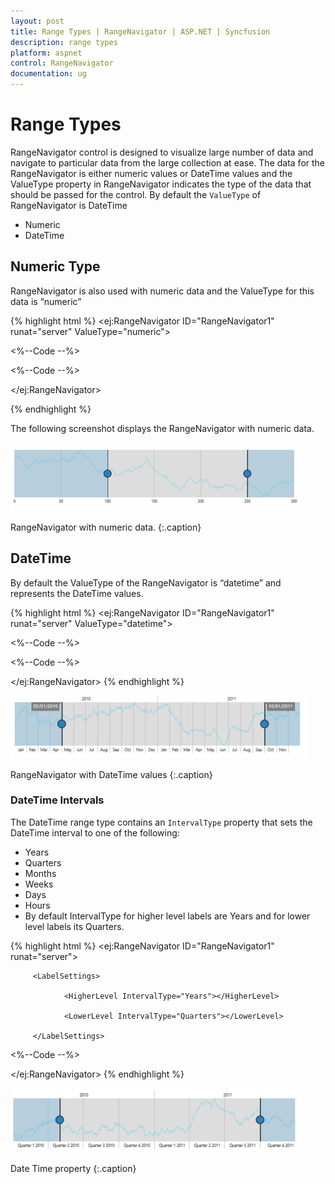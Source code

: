 ```yaml
---
layout: post
title: Range Types | RangeNavigator | ASP.NET | Syncfusion
description: range types
platform: aspnet
control: RangeNavigator
documentation: ug
---
```


# Range Types

RangeNavigator control is designed to visualize large number of data and navigate to particular data from the large collection at ease. The data for the RangeNavigator is either numeric values or DateTime values and the ValueType property in RangeNavigator indicates the type of the data that should be passed for the control. By default the `ValueType` of RangeNavigator is DateTime

* Numeric                   
* DateTime

## Numeric Type

RangeNavigator is also used with numeric data and the ValueType for this data is “numeric” 

{% highlight html %}
<ej:RangeNavigator ID="RangeNavigator1" runat="server" ValueType="numeric">

<%--Code --%>

<%--Code --%>

</ej:RangeNavigator>

{% endhighlight %}

The following screenshot displays the RangeNavigator with numeric data.

![ASPNET RangeNavigator Range-Types Image1](Range-Types_images/Range-Types_img1.png)

RangeNavigator with numeric data.
{:.caption}

## DateTime

By default the ValueType of the RangeNavigator is “datetime” and represents the DateTime values. 

{% highlight html %}
<ej:RangeNavigator ID="RangeNavigator1" runat="server" ValueType="datetime">

<%--Code --%>

<%--Code --%>

</ej:RangeNavigator>
{% endhighlight %}

![ASPNET RangeNavigator Range-Types Image2](Range-Types_images/Range-Types_img2.png) 

RangeNavigator with DateTime values
{:.caption}

### DateTime Intervals

The DateTime range type contains an `IntervalType` property that sets the DateTime interval to one of the following:

* Years
* Quarters
* Months
* Weeks
* Days 
* Hours
* By default IntervalType for higher level labels are Years and for lower level labels its Quarters.

{% highlight html %}
<ej:RangeNavigator ID="RangeNavigator1" runat="server">

         <LabelSettings>

                <HigherLevel IntervalType="Years"></HigherLevel>

                <LowerLevel IntervalType="Quarters"></LowerLevel>

         </LabelSettings>

<%--Code --%>

</ej:RangeNavigator>
{% endhighlight %}

![ASPNET RangeNavigator Range-Types Image3](Range-Types_images/Range-Types_img3.png)

Date Time property
{:.caption}
